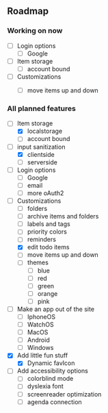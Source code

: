 <!-- ROADMAP -->
## Roadmap
### __Working on now__

- [ ] Login options
    - [ ] Google 

- [ ] Item storage
    - [ ] account bound
        
- [ ] Customizations
   - [ ] move items up and down
         

### __All planned features__

- [ ] Item storage
    - [x] localstorage
    - [ ] account bound
          
- [ ] input sanitization
    - [x] clientside
    - [ ] serverside
          
- [ ] Login options
    - [ ] Google 
    - [ ] email
    - [ ] more oAuth2
          
- [ ] Customizations
    - [ ] folders
    - [ ] archive items and folders
    - [ ] labels and tags
    - [ ] priority colors
    - [ ] reminders
    - [x] edit todo items
    - [ ] move items up and down
    - [ ] themes
        - [ ] blue
        - [ ] red
        - [ ] green
        - [ ] orange
        - [ ] pink
              
- [ ] Make an app out of the site
    - [ ] IphoneOS
    - [ ] WatchOS
    - [ ] MacOS
    - [ ] Android
    - [ ] Windows
          
- [x] Add little fun stuff
    - [x] Dynamic favIcon

- [ ] Add accessibility options
    - [ ] colorblind mode
    - [ ] dyslexia font
    - [ ] screenreader optimization
    - [ ] agenda connection
